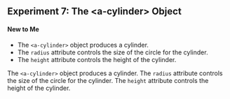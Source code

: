 ## Experiment 7: The \<a-cylinder\> Object

#### New to Me
- The `<a-cylinder>` object produces a cylinder.
- The `radius` attribute controls the size of the circle for the cylinder.
- The `height` attribute controls the height of the cylinder.

The `<a-cylinder>` object produces a cylinder. The `radius` attribute controls the size of the circle for the cylinder. The `height` attribute controls the height of the cylinder.